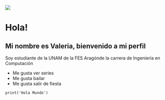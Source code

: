 ![](https://www.google.com/search?q=imagenes+tumblr+roma&tbm=isch&source=iu&ictx=1&fir=cutHs_y75ectBM%252CPdUJHHtRLZNjCM%252C_&vet=1&usg=AI4_-kQJx96fD0GdBEgLpgnBl6oBTvquUg&sa=X&ved=2ahUKEwjb55SDscnsAhVbCs0KHQrPCAsQ9QF6BAgPED4#imgrc=cutHs_y75ectBM)
# Hola!

## Mi nombre es Valeria, bienvenido a mi perfil

Soy estudiante de la UNAM de la FES Aragónde la carrera de Ingeniería en Computación

* Me gusta ver series
* Me gusta bailar 
* Me gusta salir de fiesta


```
print('Hola Mundo')
```
